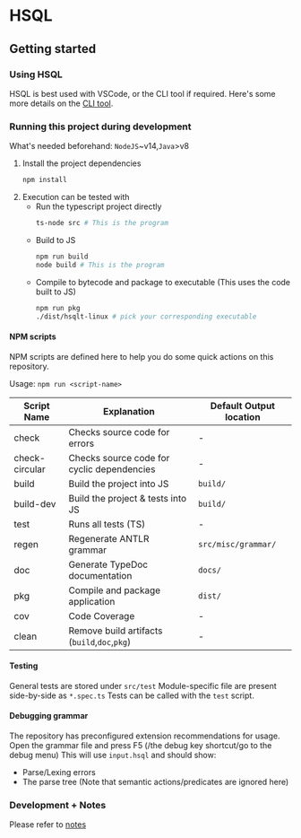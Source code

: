 # HSQL

## Getting started

### Using HSQL

HSQL is best used with VSCode, or the CLI tool if required. Here's some more details on the [CLI tool](./notes/programui.md).


### Running this project during development

What's needed beforehand: `NodeJS`~v14,`Java`>v8

1. Install the project dependencies
    ```sh
    npm install
    ```
2. Execution can be tested with
    - Run the typescript project directly
        ```sh
        ts-node src # This is the program
        ```
    - Build to JS
        ```bash
        npm run build
        node build # This is the program
        ```
    - Compile to bytecode and package to executable (This uses the code built to JS)
        ```bash
        npm run pkg
        ./dist/hsqlt-linux # pick your corresponding executable
        ```

#### NPM scripts

NPM scripts are defined here to help you do some quick actions on this repository.

Usage: `npm run <script-name>`

| Script Name    | Explanation                                  | Default Output location |
| -------------- | -------------------------------------------- | ----------------------- |
| check          | Checks source code for errors                | -                       |
| check-circular | Checks source code for cyclic dependencies   | -                       |
| build          | Build the project into JS                    | `build/`                |
| build-dev      | Build the project & tests into JS            | `build/`                |
| test           | Runs all tests (TS)                          | -                       |
| regen          | Regenerate ANTLR grammar                     | `src/misc/grammar/`     |
| doc            | Generate TypeDoc documentation               | `docs/`                 |
| pkg            | Compile and package application              | `dist/`                 |
| cov            | Code Coverage                                | -                       |
| clean          | Remove build artifacts (`build`,`doc`,`pkg`) | -                       |

#### Testing

General tests are stored under `src/test`
Module-specific file are present side-by-side as `*.spec.ts`
Tests can be called with the `test` script.
#### Debugging grammar

The repository has preconfigured extension recommendations for usage.
Open the grammar file and press F5 (/the debug key shortcut/go to the debug menu)
This will use `input.hsql` and should show:

-   Parse/Lexing errors
-   The parse tree (Note that semantic actions/predicates are ignored here)
### Development + Notes

Please refer to [notes](notes/index.md)
